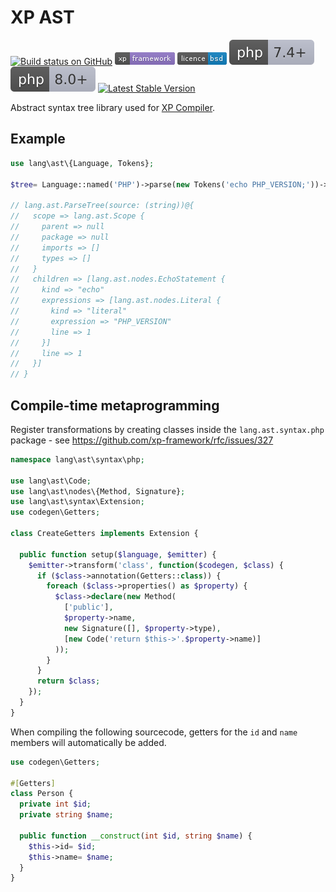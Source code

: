 XP AST
======

[![Build status on GitHub](https://github.com/xp-framework/ast/workflows/Tests/badge.svg)](https://github.com/xp-framework/ast/actions)
[![XP Framework Module](https://raw.githubusercontent.com/xp-framework/web/master/static/xp-framework-badge.png)](https://github.com/xp-framework/core)
[![BSD Licence](https://raw.githubusercontent.com/xp-framework/web/master/static/licence-bsd.png)](https://github.com/xp-framework/core/blob/master/LICENCE.md)
[![Requires PHP 7.4+](https://raw.githubusercontent.com/xp-framework/web/master/static/php-7_4plus.svg)](http://php.net/)
[![Supports PHP 8.0+](https://raw.githubusercontent.com/xp-framework/web/master/static/php-8_0plus.svg)](http://php.net/)
[![Latest Stable Version](https://poser.pugx.org/xp-framework/ast/version.svg)](https://packagist.org/packages/xp-framework/ast)

Abstract syntax tree library used for [XP Compiler](https://github.com/xp-framework/compiler).

Example
-------
```php
use lang\ast\{Language, Tokens};

$tree= Language::named('PHP')->parse(new Tokens('echo PHP_VERSION;'))->tree();

// lang.ast.ParseTree(source: (string))@{
//   scope => lang.ast.Scope {
//     parent => null
//     package => null
//     imports => []
//     types => []
//   }
//   children => [lang.ast.nodes.EchoStatement {
//     kind => "echo"
//     expressions => [lang.ast.nodes.Literal {
//       kind => "literal"
//       expression => "PHP_VERSION"
//       line => 1
//     }]
//     line => 1
//   }]
// }
```

Compile-time metaprogramming
----------------------------
Register transformations by creating classes inside the `lang.ast.syntax.php` package - see https://github.com/xp-framework/rfc/issues/327


```php
namespace lang\ast\syntax\php;

use lang\ast\Code;
use lang\ast\nodes\{Method, Signature};
use lang\ast\syntax\Extension;
use codegen\Getters;

class CreateGetters implements Extension {

  public function setup($language, $emitter) {
    $emitter->transform('class', function($codegen, $class) {
      if ($class->annotation(Getters::class)) {
        foreach ($class->properties() as $property) {
          $class->declare(new Method(
            ['public'],
            $property->name,
            new Signature([], $property->type),
            [new Code('return $this->'.$property->name)]
          ));
        }
      }
      return $class;
    });
  }
}
```

When compiling the following sourcecode, getters for the `id` and `name` members will automatically be added.

```php
use codegen\Getters;

#[Getters]
class Person {
  private int $id;
  private string $name;

  public function __construct(int $id, string $name) {
    $this->id= $id;
    $this->name= $name;
  }
}
```
